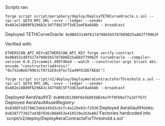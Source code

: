 Scripts ran:

```
forge script script/periphery/deploy/DeployTETHCurveOracle.s.sol --rpc-url $ETH_RPC_URL -vvvv --ledger --sender 0xA02e24B89Fb296A3c347f88C5Ff3dE3aeFAa6b8b --broadcast
```
Deployed TETHCurveOracle: `0x0B453140f6174788b5657876D6D25aA02f79962F`

Verified with:
```
ETHERSCAN_API_KEY=$ETHERSCAN_API_KEY forge verify-contract 0x0B453140f6174788b5657876D6D25aA02f79962F CurveOracle --compiler-version 0.8.21+commit.d9974bed --watch --constructor-args $(cast abi-encode "constructor(address)" "0x752eBeb79963cf0732E9c0fec72a49FD1DEfAEAC")
```

```
forge script script/v2/deploy/DeployAeraContractsForThreshold.s.sol --rpc-url $ETH_RPC_URL -vvvv --ledger --sender 0xA02e24B89Fb296A3c347f88C5Ff3dE3aeFAa6b8b --broadcast
```
Deployed AeraVaultV2: `0xB90101398F8e5bD93bB34a7Ff9F60af7a2d7f67C`
Deployed AeraVaultAssetRegistry: `0x836EF1d270AC5deb345d3c61fc4a120e03cf2930`
Deployed AeraVaultHooks: `0xD287773927ad3B7836cB8A953e418529e2b3eA02`
Factories hardcoded into `script/v2/deploy/DeployAeraContractsForThreshold.s.sol``